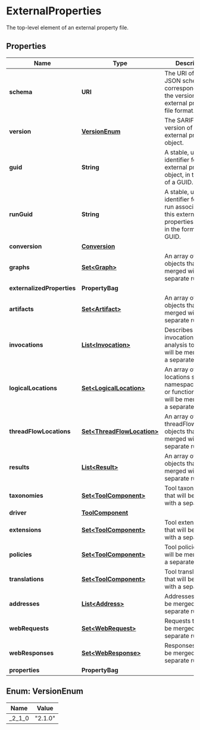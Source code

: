 

# ExternalProperties

The top-level element of an external property file.

## Properties

| Name | Type | Description | Notes |
|------------ | ------------- | ------------- | -------------|
|**schema** | **URI** | The URI of the JSON schema corresponding to the version of the external property file format. |  [optional] |
|**version** | [**VersionEnum**](#VersionEnum) | The SARIF format version of this external properties object. |  [optional] |
|**guid** | **String** | A stable, unique identifier for this external properties object, in the form of a GUID. |  [optional] |
|**runGuid** | **String** | A stable, unique identifier for the run associated with this external properties object, in the form of a GUID. |  [optional] |
|**conversion** | [**Conversion**](Conversion.md) |  |  [optional] |
|**graphs** | [**Set&lt;Graph&gt;**](Graph.md) | An array of graph objects that will be merged with a separate run. |  [optional] |
|**externalizedProperties** | **PropertyBag** |  |  [optional] |
|**artifacts** | [**Set&lt;Artifact&gt;**](Artifact.md) | An array of artifact objects that will be merged with a separate run. |  [optional] |
|**invocations** | [**List&lt;Invocation&gt;**](Invocation.md) | Describes the invocation of the analysis tool that will be merged with a separate run. |  [optional] |
|**logicalLocations** | [**Set&lt;LogicalLocation&gt;**](LogicalLocation.md) | An array of logical locations such as namespaces, types or functions that will be merged with a separate run. |  [optional] |
|**threadFlowLocations** | [**Set&lt;ThreadFlowLocation&gt;**](ThreadFlowLocation.md) | An array of threadFlowLocation objects that will be merged with a separate run. |  [optional] |
|**results** | [**List&lt;Result&gt;**](Result.md) | An array of result objects that will be merged with a separate run. |  [optional] |
|**taxonomies** | [**Set&lt;ToolComponent&gt;**](ToolComponent.md) | Tool taxonomies that will be merged with a separate run. |  [optional] |
|**driver** | [**ToolComponent**](ToolComponent.md) |  |  [optional] |
|**extensions** | [**Set&lt;ToolComponent&gt;**](ToolComponent.md) | Tool extensions that will be merged with a separate run. |  [optional] |
|**policies** | [**Set&lt;ToolComponent&gt;**](ToolComponent.md) | Tool policies that will be merged with a separate run. |  [optional] |
|**translations** | [**Set&lt;ToolComponent&gt;**](ToolComponent.md) | Tool translations that will be merged with a separate run. |  [optional] |
|**addresses** | [**List&lt;Address&gt;**](Address.md) | Addresses that will be merged with a separate run. |  [optional] |
|**webRequests** | [**Set&lt;WebRequest&gt;**](WebRequest.md) | Requests that will be merged with a separate run. |  [optional] |
|**webResponses** | [**Set&lt;WebResponse&gt;**](WebResponse.md) | Responses that will be merged with a separate run. |  [optional] |
|**properties** | **PropertyBag** |  |  [optional] |



## Enum: VersionEnum

| Name | Value |
|---- | -----|
| _2_1_0 | &quot;2.1.0&quot; |



